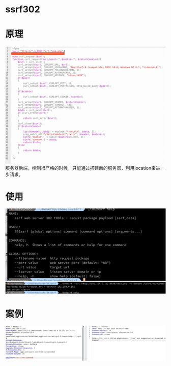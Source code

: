 # ssrf302
# 原理
![原因](https://github.com/HToTH/ssrf302/blob/master/images/reason.png)
服务器后端，控制很严格的时候，只能通过搭建新的服务器，利用location来进一步请求。
# 使用
![介绍](https://github.com/HToTH/ssrf302/blob/master/images/instruction.png)
![使用](https://github.com/HToTH/ssrf302/blob/master/images/use.png)
# 案例
![案例](https://github.com/HToTH/ssrf302/blob/master/images/case.png)
